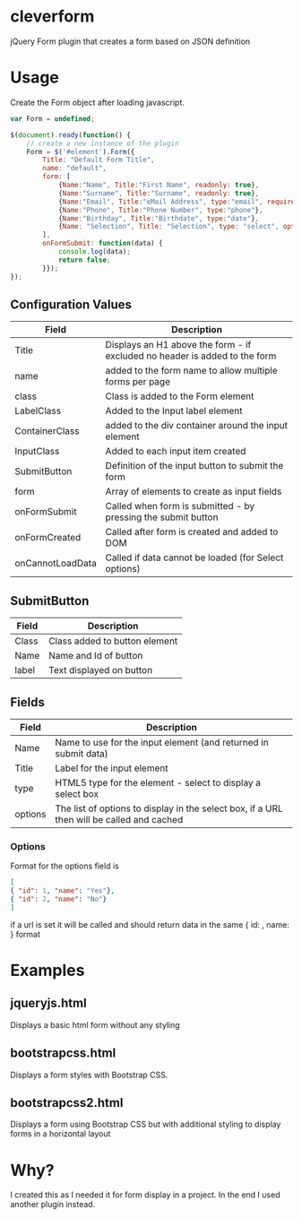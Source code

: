 # cleverform
jQuery Form plugin that creates a form based on JSON definition

# Usage
Create the Form object after loading javascript. 

```javascript
var Form = undefined; 

$(document).ready(function() {
    // create a new instance of the plugin
    Form = $('#element').Form({
        Title: "Default Form Title", 
        name: "default",
        form: [
            {Name:"Name", Title:"First Name", readonly: true},
            {Name:"Surname", Title:"Surname", readonly: true},
            {Name:"Email", Title:"eMail Address", type:"email", required:true},            
            {Name:"Phone", Title:"Phone Number", type:"phone"}, 
            {Name:"Birthday", Title:"Birthdate", type:"date"},
            {Name: "Selection", Title: "Selection", type: "select", options: "lookup.json" }
        ],
        onFormSubmit: function(data) {
            console.log(data);
            return false;
        }});
});
```

## Configuration Values

| Field         | Description          | 
| ------------- |------------          | 
| Title         | Displays an H1 above the form - if excluded no header is added to the form | 
| name          | added to the form name to allow multiple forms per page                    |   
| class         | Class is added to the Form element                                         |    
| LabelClass    | Added to the Input label element                                           |
| ContainerClass | added to the div container around the input element                       |
| InputClass     | Added to each input item created                                          |
| SubmitButton   | Definition of the input button to submit the form                         |
| form           | Array of elements to create as input fields                               |
| onFormSubmit   | Called when form is submitted - by pressing the submit button             |
| onFormCreated  | Called after form is created and added to DOM                             |
| onCannotLoadData | Called if data cannot be loaded (for Select options)                    |

## SubmitButton

| Field         | Description          | 
| ------------- |------------          | 
| Class         | Class added to button element |
| Name          | Name and Id of button         |
| label         | Text displayed on button      |

## Fields
| Field         | Description          | 
| ------------- |------------          | 
| Name          | Name to use for the input element (and returned in submit data)                     | 
| Title         | Label for the input element                                                         |
| type          | HTML5 type for the element - select to display a select box                          |
| options       | The list of options to display in the select box, if a URL then will be called and cached |

### Options

Format for the options field is
```json
[
{ "id": 1, "name": "Yes"},
{ "id": 2, "name": "No"}
]
```

if a url is set it will be called and should return data in the same { id: , name: } format

# Examples

## jqueryjs.html

Displays a basic html form without any styling

## bootstrapcss.html

Displays a form styles with Bootstrap CSS.

## bootstrapcss2.html

Displays a form using Bootstrap CSS but with additional styling to display forms in a horizontal layout

# Why?

I created this as I needed it for form display in a project. In the end I used another plugin instead.

